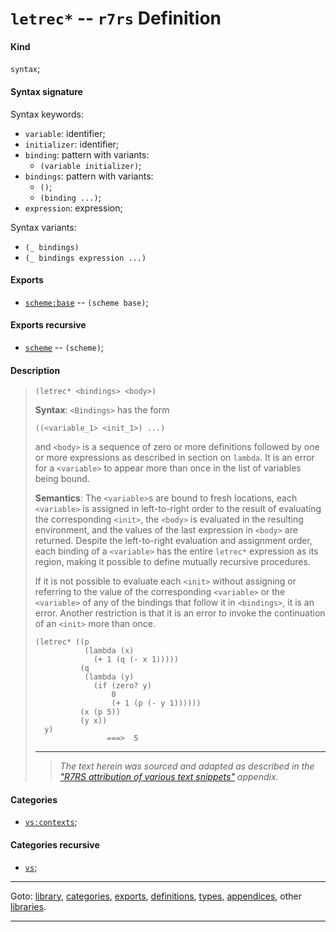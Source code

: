 

<a id='definition__r7rs__letrec_2a'></a>

# `letrec*` -- `r7rs` Definition


<a id='definition__r7rs__letrec_2a__kind'></a>

#### Kind

`syntax`;


<a id='definition__r7rs__letrec_2a__syntax-signature'></a>

#### Syntax signature

Syntax keywords:
 * `variable`: identifier;
 * `initializer`: identifier;
 * `binding`: pattern with variants:
   * `(variable initializer)`;
 * `bindings`: pattern with variants:
   * `()`;
   * `(binding ...)`;
 * `expression`: expression;

Syntax variants:
 * `(_ bindings)`
 * `(_ bindings expression ...)`


<a id='definition__r7rs__letrec_2a__exports'></a>

#### Exports

 * [`scheme:base`](../../r7rs/exports/scheme_3a_base.md#export__r7rs__scheme_3a_base) -- `(scheme base)`;


<a id='definition__r7rs__letrec_2a__exports-recursive'></a>

#### Exports recursive

 * [`scheme`](../../r7rs/exports/scheme.md#export__r7rs__scheme) -- `(scheme)`;


<a id='definition__r7rs__letrec_2a__description'></a>

#### Description

> ````
> (letrec* <bindings> <body>)
> ````
> 
> 
> **Syntax**:
> `<Bindings>` has the form
> ````
> ((<variable_1> <init_1>) ...)
> ````
> and `<body>` is a sequence of
> zero or more definitions followed by
> one or more expressions as described in section on `lambda`. It is an error for a `<variable>` to appear more
> than once in the list of variables being bound.
> 
> **Semantics**:
> The `<variable>`s are bound to fresh locations,
> each `<variable>` is assigned in left-to-right order to the
> result of evaluating the corresponding `<init>`, the `<body>` is
> evaluated in the resulting environment, and the values of the last
> expression in `<body>` are returned.
> Despite the left-to-right evaluation and assignment order, each binding of
> a `<variable>` has the entire `letrec*` expression as its
> region, making it possible to define mutually recursive
> procedures.
> 
> If it is not possible to evaluate each `<init>` without assigning or
> referring to the value of the corresponding `<variable>` or the
> `<variable>` of any of the bindings that follow it in
> `<bindings>`, it is an error.
> Another restriction is that it is an error to invoke the continuation
> of an `<init>` more than once.
> 
> ````
> (letrec* ((p
>            (lambda (x)
>              (+ 1 (q (- x 1)))))
>           (q
>            (lambda (y)
>              (if (zero? y)
>                  0
>                  (+ 1 (p (- y 1))))))
>           (x (p 5))
>           (y x))
>   y)
>                 ===>  5
> ````
> 
> 
> ----
> > *The text herein was sourced and adapted as described in the ["R7RS attribution of various text snippets"](../../r7rs/appendices/attribution.md#appendix__r7rs__attribution) appendix.*


<a id='definition__r7rs__letrec_2a__categories'></a>

#### Categories

 * [`vs:contexts`](../../vonuvoli/categories/vs_3a_contexts.md#category__vonuvoli__vs_3a_contexts);


<a id='definition__r7rs__letrec_2a__categories-recursive'></a>

#### Categories recursive

 * [`vs`](../../vonuvoli/categories/vs.md#category__vonuvoli__vs);

----

Goto: [library](../../r7rs/_index.md#library__r7rs), [categories](../../r7rs/categories/_index.md#toc__r7rs__categories), [exports](../../r7rs/exports/_index.md#toc__r7rs__exports), [definitions](../../r7rs/definitions/_index.md#toc__r7rs__definitions), [types](../../r7rs/types/_index.md#toc__r7rs__types), [appendices](../../r7rs/appendices/_index.md#toc__r7rs__appendices), other [libraries](../../_libraries.md#toc__libraries).

----

